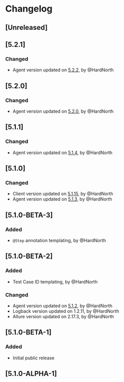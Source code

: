 # Changelog

## [Unreleased]

## [5.2.1]
### Changed
- Agent version updated on [5.2.2](https://github.com/reportportal/agent-java-cucumber5/releases/tag/5.2.2), by @HardNorth

## [5.2.0]
### Changed
- Agent version updated on [5.2.0](https://github.com/reportportal/agent-java-cucumber5/releases/tag/5.2.0), by @HardNorth

## [5.1.1]
### Changed
- Agent version updated on [5.1.4](https://github.com/reportportal/agent-java-cucumber5/releases/tag/5.1.4), by @HardNorth

## [5.1.0]
### Changed
- Client version updated on [5.1.15](https://github.com/reportportal/client-java/releases/tag/5.1.15), by @HardNorth
- Agent version updated on [5.1.3](https://github.com/reportportal/agent-java-cucumber5/releases/tag/5.1.3), by @HardNorth

## [5.1.0-BETA-3]
### Added
- `@Step` annotation templating, by @HardNorth

## [5.1.0-BETA-2]
### Added
- Test Case ID templating, by @HardNorth
### Changed
- Agent version updated on [5.1.2](https://github.com/reportportal/agent-java-cucumber5/releases/tag/5.1.2), by @HardNorth
- Logback version updated on 1.2.11, by @HardNorth
- Allure version updated on 2.17.3, by @HardNorth

## [5.1.0-BETA-1]
### Added
- Initial public release

## [5.1.0-ALPHA-1]
